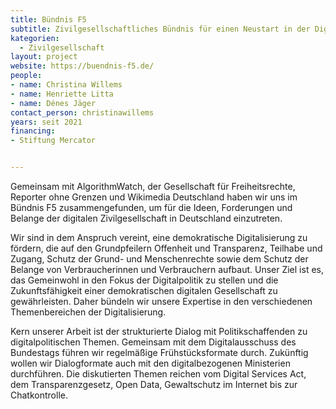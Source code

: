 ```yaml
---
title: Bündnis F5 
subtitle: Zivilgesellschaftliches Bündnis für einen Neustart in der Digitalpolitik
kategorien:
  - Zivilgesellschaft
layout: project
website: https://buendnis-f5.de/
people:
- name: Christina Willems
- name: Henriette Litta
- name: Dénes Jäger
contact_person: christinawillems
years: seit 2021
financing:
- Stiftung Mercator


---
```


Gemeinsam mit AlgorithmWatch, der Gesellschaft für Freiheitsrechte, Reporter ohne Grenzen und Wikimedia Deutschland haben wir uns im Bündnis F5 zusammengefunden, um für die Ideen, Forderungen und Belange der digitalen Zivilgesellschaft in Deutschland einzutreten.

Wir sind in dem Anspruch vereint, eine demokratische Digitalisierung zu fördern, die auf den Grundpfeilern Offenheit und Transparenz, Teilhabe und Zugang, Schutz der Grund- und Menschenrechte sowie dem Schutz der Belange von Verbraucherinnen und Verbrauchern aufbaut. Unser Ziel ist es, das Gemeinwohl in den Fokus der Digitalpolitik zu stellen und die Zukunftsfähigkeit einer demokratischen digitalen Gesellschaft zu gewährleisten. Daher bündeln wir unsere Expertise in den verschiedenen Themenbereichen der Digitalisierung.

Kern unserer Arbeit ist der strukturierte Dialog mit Politikschaffenden zu digitalpolitischen Themen. Gemeinsam mit dem Digitalausschuss des Bundestags führen wir regelmäßige Frühstücksformate durch. Zukünftig wollen wir Dialogformate auch mit den digitalbezogenen Ministerien durchführen. Die diskutierten Themen reichen vom Digital Services Act, dem Transparenzgesetz, Open Data, Gewaltschutz im Internet bis zur Chatkontrolle. 
